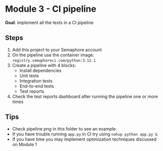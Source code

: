 # Module 3 - CI pipeline

**Goal**: implement all the tests in a CI pipeline

## Steps

1. Add this project to your Semaphore account
2. On the pipeline use the container image: `registry.semaphoreci.com/python:3.12.1`
2. Create a pipeline with 4 blocks:
   - Install dependencies
   - Unit tests
   - Integration tests
   - End-to-end tests
   - Test reports
3. Check the test reports dashboard after running the pipeline one or more times

## Tips

- Check pipeline.png in this folder to see an example.
- If you have trouble running `app.py` in CI try using `nohup python app.py &`
- If you have time you may implement optimization techniques discussed on Module 1
